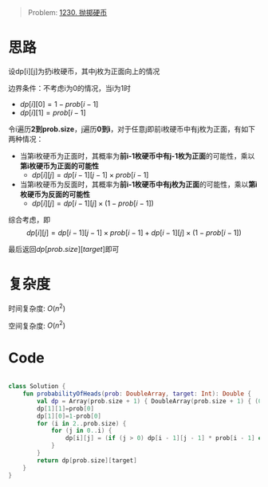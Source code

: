 > Problem: [1230. 抛掷硬币](https://leetcode.cn/problems/toss-strange-coins/description/)

# 思路
设dp[i][j]为扔i枚硬币，其中j枚为正面向上的情况

边界条件：不考虑i为0的情况，当i为1时
- $dp[i][0]=1-prob[i-1]$
- $dp[i][1]=prob[i-1]$

令i遍历**2到prob.size**，j遍历**0到i**，对于任意j即前i枚硬币中有j枚为正面，有如下两种情况：
- 当第i枚硬币为正面时，其概率为**前i-1枚硬币中有j-1枚为正面**的可能性，乘以**第i枚硬币为正面的可能性**
    - $dp[i][j]=dp[i - 1][j - 1]\times prob[i - 1]$
- 当第i枚硬币为反面时，其概率为**前i-1枚硬币中有j枚为正面**的可能性，乘以**第i枚硬币为反面的可能性**
    - $dp[i][j]=dp[i - 1][j]\times (1 - prob[i - 1])$  

综合考虑，即$$dp[i][j]=dp[i - 1][j - 1]\times prob[i - 1]+dp[i - 1][j]\times (1 - prob[i - 1])$$

最后返回$dp[prob.size][target]$即可

# 复杂度
时间复杂度:  $O(n^2)$

空间复杂度:  $O(n^2)$

# Code
```Kotlin []

class Solution {
    fun probabilityOfHeads(prob: DoubleArray, target: Int): Double {
        val dp = Array(prob.size + 1) { DoubleArray(prob.size + 1) { (0).toDouble() } }
        dp[1][1]=prob[0]
        dp[1][0]=1-prob[0]
        for (i in 2..prob.size) {
            for (j in 0..i) {
                dp[i][j] = (if (j > 0) dp[i - 1][j - 1] * prob[i - 1] else (0).toDouble()) + dp[i - 1][j] * (1 - prob[i - 1])
            }
        }
        return dp[prob.size][target]
    }
}
```
